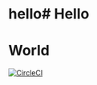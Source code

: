 # hello# Hello
# World
[![CircleCI](https://circleci.com/gh/Ali1424/hello.svg?style=svg)](https://circleci.com/gh/Ali1424/hello)
